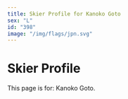 ```yaml
---
title: Skier Profile for Kanoko Goto
sex: "L"
id: "398"
image: "/img/flags/jpn.svg" 
---
```


# Skier Profile

This page is for: Kanoko Goto.
    